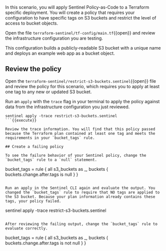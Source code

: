 In this scenario, you will apply Sentinel Policy-as-Code to a Terraform specific deployment. You will create a policy that requires your configuration to have specific tags on S3 buckets and restrict the level of access to bucket objects.

Open the file `terraform-sentinel/tf-config/main.tf`{{open}} and review the infrastructure configuration you are testing.

This configuration builds a publicly-readable S3 bucket with a unique name and deploys an example web app as a bucket object. 

## Review the policy

Open the `terraform-sentinel/restrict-s3-buckets.sentinel`{{open}} file and review the policy for this scenario, which requires you to apply at least one tag to any new or updated S3 bucket.

Run an `apply` with the `trace` flag in your terminal to apply the policy against data from the infrastructure configuration you just reviewed.

```
sentinel apply -trace restrict-s3-buckets.sentinel
```{{execute}}

Review the trace information. You will find that this policy passed because the Terraform plan contained at least one tag and meets the requirements in your `bucket_tags` rule.

## Create a failing policy

To see the failure behavior of your Sentinel policy, change the `bucket_tags` rule to a `null` statement.

```
bucket_tags = rule {
all s3_buckets as _, buckets {
	buckets.change.after.tags is null
	}
}
```{{copy}}

Run an apply in the Sentinel CLI again and evaluate the output. You changed the `bucket_tags` rule to require that NO tags are applied to the S3 bucket. Because your plan information already contains these tags, your policy failed.

```
sentinel apply -trace restrict-s3-buckets.sentinel
```{{execute}}

After reviewing the failing output, change the `bucket_tags` rule to evaluate correctly.

```
bucket_tags = rule {
all s3_buckets as _, buckets {
	buckets.change.after.tags is not null
	}
}
```{{copy}}
